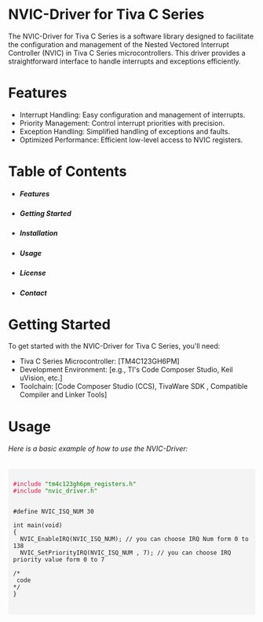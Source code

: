 # NVIC-Driver for Tiva C Series
The NVIC-Driver for Tiva C Series is a software library designed to facilitate the configuration and management of the Nested Vectored Interrupt Controller (NVIC) in Tiva C Series microcontrollers. This driver provides a straightforward interface to handle interrupts and exceptions efficiently.

# Features
- Interrupt Handling: Easy configuration and management of interrupts.
- Priority Management: Control interrupt priorities with precision.
- Exception Handling: Simplified handling of exceptions and faults.
- Optimized Performance: Efficient low-level access to NVIC registers.

# Table of Contents
- ##### Features
- ##### Getting Started
- ##### Installation
- ##### Usage
- ##### License
- ##### Contact

# Getting Started
To get started with the NVIC-Driver for Tiva C Series, you'll need:
- Tiva C Series Microcontroller: [TM4C123GH6PM]
- Development Environment: [e.g., TI's Code Composer Studio, Keil uVision, etc.]
- Toolchain: [Code Composer Studio (CCS), TivaWare SDK , Compatible Compiler and Linker Tools]

# Usage
###### Here is a basic example of how to use the NVIC-Driver:

<pre style="background-color: #f4f4f4; padding: 10px; border-radius: 5px;">
<code>
<span style="color: #d14;">#include</span> <span style="color: #008000;">"tm4c123gh6pm_registers.h"</span>
<span style="color: #d14;">#include</span> <span style="color: #008000;">"nvic_driver.h"</span>


#define NVIC_ISQ_NUM 30

int main(void)
{
  NVIC_EnableIRQ(NVIC_ISQ_NUM); // you can choose IRQ Num form 0 to 138
  NVIC_SetPriorityIRQ(NVIC_ISQ_NUM , 7); // you can choose IRQ priority value form 0 to 7

/*
 code
*/
}

<code> 
</pre>

